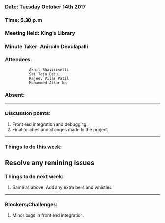 ### Date: Tuesday October 14th 2017
### Time: 5.30 p.m
### Meeting Held: King's Library
### Minute Taker: Anirudh Devulapalli
### Attendees: 
               Akhil Bhavirisetti
               Sai Teja Desu
               Rajeev Vilas Patil
               Mohammed Athar Na
### Absent: 
---
### Discussion points:
1. Front end integration and debugging.
2. Final touches and changes made to the project
---
### Things to do this week:
Resolve any remining issues
---
### Things to do next week:
1. Same as above. Add any extra bells and whistles.
---
### Blockers/Challenges:
1. Minor bugs in front end integration.
